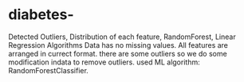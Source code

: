 # diabetes-
Detected Outliers, Distribution of each feature, RandomForest, Linear Regression Algorithms
Data has no missing values.
All features are arranged in currect format.
there are some outliers so we do some modification indata to remove outliers.
used ML algorithm: RandomForestClassifier.
